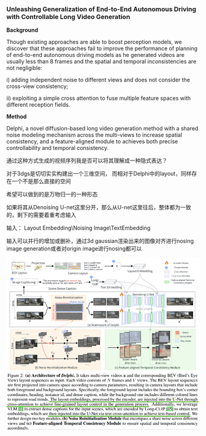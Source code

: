 ### Unleashing Generalization of End-to-End Autonomous Driving with Controllable Long Video Generation

**Background**

Though existing approaches are able to boost perception models, we discover that these approaches fail to improve the performance of planning of end-to-end autonomous driving models as he generated videos are usually less than 8 frames and the spatial and temporal inconsistencies are not negligible:

i) adding independent noise to different views and does not consider the cross-view consistency;

ii) exploiting a simple cross attention to fuse multiple feature spaces with different reception fields. 

**Method** 

Delphi, a novel diffusion-based long video generation method with a shared noise modeling mechanism across the multi-views to increase spatial consistency, and a feature-aligned module to achieves both precise controllability and temporal consistency.

通过这种方式生成的视频序列我是否可以将其理解成一种隐式表达？ 

对于3dgs是切切实实构建出一个三维空间， 而相对于Delphi中的layout，同样存在一个不是那么直接的空间

希望可以做到的是万物归一的一种形态

如果将其从Denoising U-net这里分开，那么从U-net这里往后，整体都为一致的，剩下的需要着重考虑输入

输入： Layout Embedding\Noising Image\TextEmbedding

输入可以并行的增加或删补，通过3d gaussian渲染出来的图像对齐进行nosing image generation或者对origin image进行nosing都可以



![image-20241027155924920](fig/image-20241027155924920.png)







